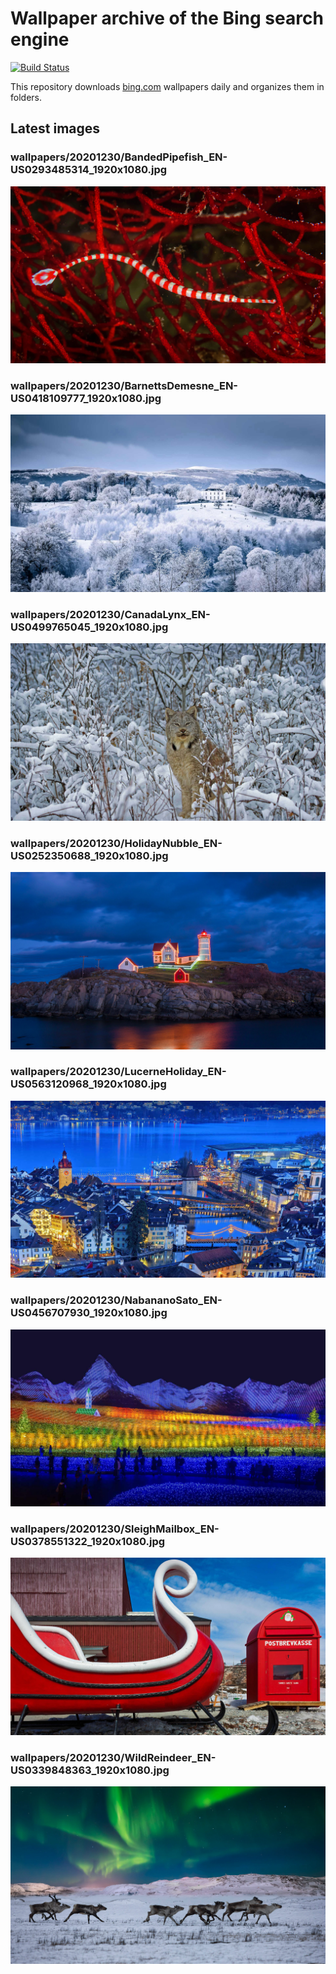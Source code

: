 # Wallpaper archive of the Bing search engine

[![Build Status](https://travis-ci.org/kijart/bing-daily-images-dl.svg?branch=wallpapers)](https://travis-ci.org/kijart/bing-daily-images-dl)

This repository downloads [bing.com](https://www.bing.com) wallpapers daily and organizes them in folders.

## Latest images

<!-- Wallpapers -->

### wallpapers/20201230/BandedPipefish_EN-US0293485314_1920x1080.jpg

![wallpapers/20201230/BandedPipefish_EN-US0293485314_1920x1080.jpg](wallpapers/20201230/BandedPipefish_EN-US0293485314_1920x1080.jpg)

### wallpapers/20201230/BarnettsDemesne_EN-US0418109777_1920x1080.jpg

![wallpapers/20201230/BarnettsDemesne_EN-US0418109777_1920x1080.jpg](wallpapers/20201230/BarnettsDemesne_EN-US0418109777_1920x1080.jpg)

### wallpapers/20201230/CanadaLynx_EN-US0499765045_1920x1080.jpg

![wallpapers/20201230/CanadaLynx_EN-US0499765045_1920x1080.jpg](wallpapers/20201230/CanadaLynx_EN-US0499765045_1920x1080.jpg)

### wallpapers/20201230/HolidayNubble_EN-US0252350688_1920x1080.jpg

![wallpapers/20201230/HolidayNubble_EN-US0252350688_1920x1080.jpg](wallpapers/20201230/HolidayNubble_EN-US0252350688_1920x1080.jpg)

### wallpapers/20201230/LucerneHoliday_EN-US0563120968_1920x1080.jpg

![wallpapers/20201230/LucerneHoliday_EN-US0563120968_1920x1080.jpg](wallpapers/20201230/LucerneHoliday_EN-US0563120968_1920x1080.jpg)

### wallpapers/20201230/NabananoSato_EN-US0456707930_1920x1080.jpg

![wallpapers/20201230/NabananoSato_EN-US0456707930_1920x1080.jpg](wallpapers/20201230/NabananoSato_EN-US0456707930_1920x1080.jpg)

### wallpapers/20201230/SleighMailbox_EN-US0378551322_1920x1080.jpg

![wallpapers/20201230/SleighMailbox_EN-US0378551322_1920x1080.jpg](wallpapers/20201230/SleighMailbox_EN-US0378551322_1920x1080.jpg)

### wallpapers/20201230/WildReindeer_EN-US0339848363_1920x1080.jpg

![wallpapers/20201230/WildReindeer_EN-US0339848363_1920x1080.jpg](wallpapers/20201230/WildReindeer_EN-US0339848363_1920x1080.jpg)

